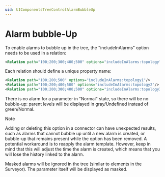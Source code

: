 ```yaml
---
uid: UIComponentsTreeControlAlarmBubbleUp
---
```


# Alarm bubble-Up

To enable alarms to bubble up in the tree, the "includeInAlarms" option needs to be used in a relation:

```xml
<Relation path="100;200;300;400;500" options="includeInAlarms:topology"/>
```

Each relation should define a unique property name:

```xml
<Relation path="100;200;500" options="includeInAlarms:topology1"/>
<Relation path="100;200;400;500" options="includeInAlarms:topology2"/>
<Relation path="100;200;300;400;500" options="includeInAlarms:topology3"/>
```

There is no alarm for a parameter in "Normal" state, so there will be no bubble-up: parent levels will be displayed in gray/Undefined instead of green/Normal.

> [!NOTE]
> Adding or deleting this option in a connector can have unexpected results, such as alarms that cannot bubble up until a new alarm is created, or bubble-up that remains present while the option has been removed. A potential workaround is to reapply the alarm template. However, keep in mind that this will adjust the time the alarm is created, which means that you will lose the history linked to the alarm.

Masked alarms will be ignored in the tree (similar to elements in the Surveyor). The parameter itself will be displayed as masked.
